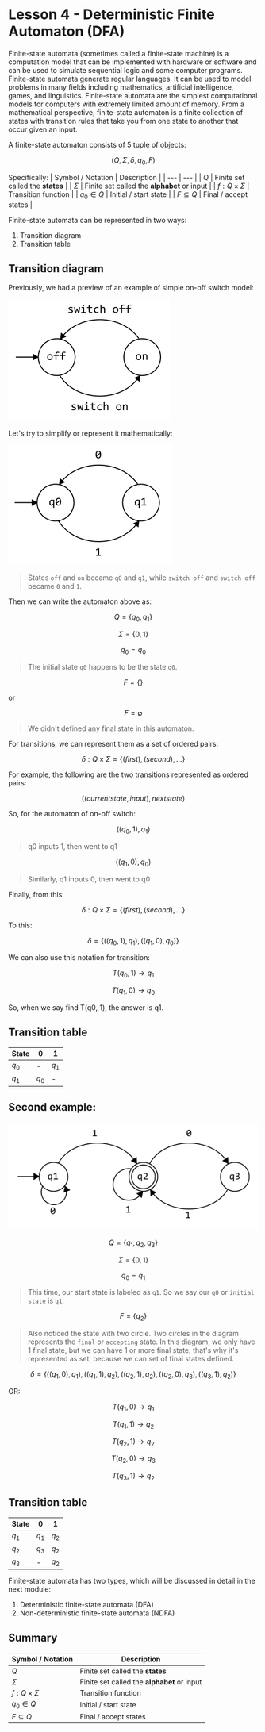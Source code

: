 # Lesson 4 - Deterministic Finite Automaton (DFA)
Finite-state automata (sometimes called a finite-state machine) is a computation model that can be implemented with hardware or software and can be 
used to simulate sequential logic and some computer programs. Finite-state automata generate regular languages. It can be used to model problems in many 
fields including mathematics, artificial intelligence, games, and linguistics. 
Finite-state automata are the simplest computational models for computers with extremely limited amount of memory. From a mathematical perspective, finite-state automaton is a finite collection of states with transition rules that take you from one state to another that occur given an input.

A finite-state automaton consists of 5 tuple of objects:

$$ (Q, \Sigma, \delta, q_0, F)$$

Specifically:
| Symbol / Notation | Description |
| --- | --- |
| $Q$ | Finite set called the **states** |
| $\Sigma$ | Finite set called the **alphabet** or input |
| $f: Q \times \Sigma$ | Transition function |
| $q_0 \in Q$ | Initial / start state |
| $F \subseteq Q$ | Final / accept states |


Finite-state automata can be represented in two ways:
1. Transition diagram
2. Transition table

## Transition diagram
Previously, we had a preview of an example of simple on-off switch model:

![](onoff1.png "")

Let's try to simplify or represent it mathematically:

![](onoff2.png "")

> States `off` and `on` became `q0` and `q1`, while `switch off` and `switch off` became `0` and `1`.

Then we can write the automaton above as:

$$ Q = \lbrace q_0, q_1 \rbrace $$

$$ \Sigma = \lbrace 0, 1 \rbrace $$

$$ q_0 = q_0 $$

> The initial state `q0` happens to be the state `q0`.

$$ F = \lbrace  \rbrace $$

or

$$ F = \emptyset $$

> We didn't defined any final state in this automaton.

For transitions, we can represent them as a set of ordered pairs:

$$ \delta: Q \times \Sigma = \lbrace (first), (second), ... \rbrace $$

For example, the following are the two transitions 
represented as ordered pairs:

$$  ((current state, input), next state) $$

So, for the automaton of on-off switch:

$$  ((q_0, 1), q_1) $$

> q0 inputs 1, then went to q1

$$  ((q_1, 0), q_0) $$

> Similarly, q1 inputs 0, then went to q0

Finally, from this:

$$ \delta: Q \times \Sigma = \lbrace (first), (second), ... \rbrace $$

To this:

$$ \delta = \lbrace ((q_0, 1), q_1),   ((q_1, 0), q_0) \rbrace $$

We can also use this notation for transition:

$$ T(q_0, 1) \rightarrow q_1 $$

$$ T(q_1, 0) \rightarrow q_0 $$

So, when we say find T(q0, 1), the answer is q1.

## Transition table
| State | 0 | 1 |
| --- | --- | --- |
| $q_0$ | - | $q_1$ |
| $q_1$ | $q_0$ | - |


## Second example:

![](2ndex1.png "")

$$ Q = \lbrace q_1, q_2, q_3 \rbrace $$

$$ \Sigma = \lbrace 0, 1 \rbrace $$

$$ q_0 = q_1 $$

> This time, our start state is labeled as `q1`. So we say our `q0` or `initial state` is `q1`.
> 

$$ F = \lbrace {q_2} \rbrace $$

> Also noticed the state with two circle. Two circles in the diagram represents the `final` or `accepting` state. In this diagram, we only have 1 final state, but we can have 1 or more final state; that's why it's represented as set, because we can set of final states defined.
 
$$ \delta = \lbrace ((q_1, 0), q_1),   ((q_1, 1), q_2), ((q_2, 1), q_2), ((q_2, 0), q_3), ((q_3, 1), q_2) \rbrace $$

OR:

$$ T(q_1, 0) \rightarrow q_1 $$

$$ T(q_1, 1) \rightarrow q_2 $$

$$ T(q_2, 1) \rightarrow q_2 $$

$$ T(q_2, 0) \rightarrow q_3 $$

$$ T(q_3, 1) \rightarrow q_2 $$

## Transition table
| State | 0 | 1 |
| --- | --- | --- |
| $q_1$ | $q_1$ | $q_2$ |
| $q_2$ | $q_3$ | $q_2$ |
| $q_3$ | - | $q_2$ |

Finite-state automata has two types, which will be discussed in detail in the next module:
1. Deterministic finite-state automata (DFA)
2. Non-deterministic finite-state automata (NDFA)
   
## **Summary**
| Symbol / Notation | Description |
| --- | --- |
| $Q$ | Finite set called the **states** |
| $\Sigma$ | Finite set called the **alphabet** or input |
| $f: Q \times \Sigma$ | Transition function |
| $q_0 \in Q$ | Initial / start state |
| $F \subseteq Q$ | Final / accept states |
